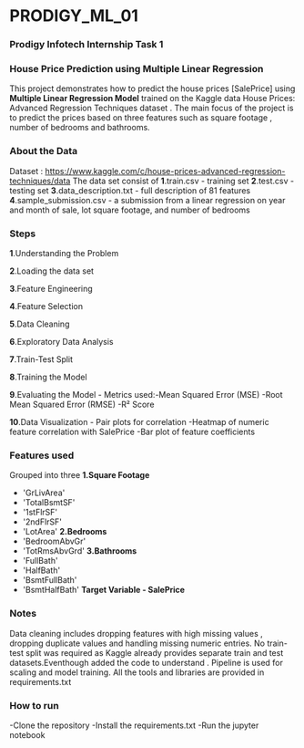 # PRODIGY_ML_01
### Prodigy Infotech Internship Task 1

### House Price Prediction using Multiple Linear Regression
This project demonstrates how to predict the house prices [SalePrice] using **Multiple Linear Regression Model** trained on the Kaggle data House Prices: Advanced Regression Techniques dataset . The main focus of the project is to predict the prices based on three features such as square footage , number of bedrooms and bathrooms.

### About the Data 
Dataset : https://www.kaggle.com/c/house-prices-advanced-regression-techniques/data
The data set consist of 
 **1**.train.csv - training set 
 **2**.test.csv - testing set
 **3**.data_description.txt - full description of 81 features 
 **4**.sample_submission.csv - a submission from a linear regression on year and month of sale, lot square footage, and number of bedrooms

### Steps
**1**.Understanding the Problem 

**2**.Loading the data set

**3**.Feature Engineering

**4**.Feature Selection

**5**.Data Cleaning 

**6**.Exploratory Data Analysis

**7**.Train-Test Split 

**8**.Training the Model 

**9**.Evaluating the Model - Metrics used:-Mean Squared Error (MSE) -Root Mean Squared Error (RMSE) -R² Score

**10**.Data Visualization - Pair plots for correlation -Heatmap of numeric feature correlation with SalePrice -Bar plot of feature coefficients


### Features used 
Grouped into three 
**1.Square Footage**
- 'GrLivArea' 
- 'TotalBsmtSF' 
- '1stFlrSF' 
- '2ndFlrSF'
- 'LotArea'
**2.Bedrooms**
- 'BedroomAbvGr'
- 'TotRmsAbvGrd'
 **3.Bathrooms**
- 'FullBath'
- 'HalfBath'
- 'BsmtFullBath'
- 'BsmtHalfBath'
  **Target Variable - SalePrice**

### Notes 
Data cleaning includes dropping features with high missing values , dropping duplicate values  and handling missing numeric entries.
No train-test split was required as Kaggle already provides separate train and test datasets.Eventhough added the code to understand .
Pipeline is used for scaling and model training.
All the tools and libraries are provided in requirements.txt

### How to run 
-Clone the repository 
-Install the requirements.txt
-Run the jupyter notebook


